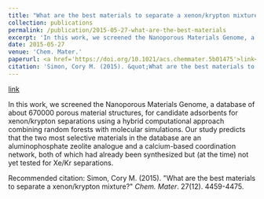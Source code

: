 ```yaml
---
title: "What are the best materials to separate a xenon/krypton mixture?"
collection: publications
permalink: /publication/2015-05-27-what-are-the-best-materials
excerpt: 'In this work, we screened the Nanoporous Materials Genome, a database of about 670000 porous material structures, for candidate adsorbents for xenon/krypton separations using a hybrid computational approach combining random forests with molecular simulations. Our study predicts that the two most selective materials in the database are an aluminophosphate zeolite analogue and a calcium-based coordination network, both of which had already been synthesized but (at the time) not yet tested for Xe/Kr separations.'
date: 2015-05-27
venue: 'Chem. Mater.'
paperurl: <a href='https://doi.org/10.1021/acs.chemmater.5b01475'>link</a>
citation: 'Simon, Cory M. (2015). &quot;What are the best materials to separate a xenon/krypton mixture?&quot; <i>Chem. Mater</i>. 27(12). 4459-4475.'
---
```


<a href='https://doi.org/10.1021/acs.chemmater.5b01475'>link</a>

In this work, we screened the Nanoporous Materials Genome, a database of about 670000 porous material structures, for candidate adsorbents for xenon/krypton separations using a hybrid computational approach combining random forests with molecular simulations. Our study predicts that the two most selective materials in the database are an aluminophosphate zeolite analogue and a calcium-based coordination network, both of which had already been synthesized but (at the time) not yet tested for Xe/Kr separations.

Recommended citation: Simon, Cory M. (2015). "What are the best materials to separate a xenon/krypton mixture?" <i>Chem. Mater</i>. 27(12). 4459-4475.